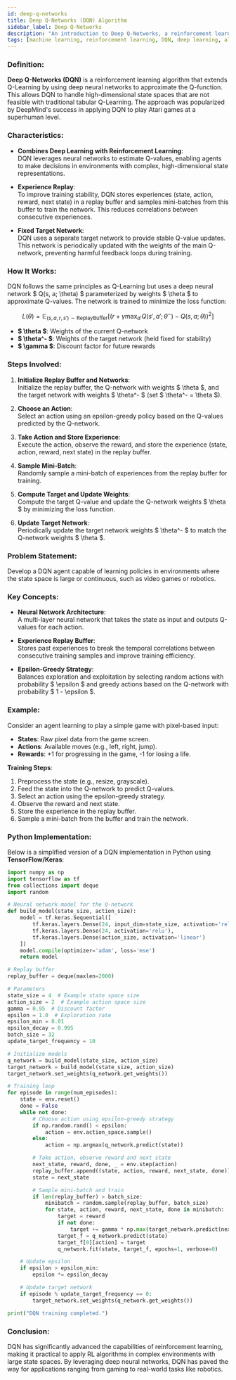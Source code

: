 ```yaml
---
id: deep-q-networks
title: Deep Q-Networks (DQN) Algorithm
sidebar_label: Deep Q-Networks
description: "An introduction to Deep Q-Networks, a reinforcement learning technique that combines Q-Learning with deep neural networks to handle complex, high-dimensional state spaces."
tags: [machine learning, reinforcement learning, DQN, deep learning, algorithms]
---
```


<Ads />

### Definition:
**Deep Q-Networks (DQN)** is a reinforcement learning algorithm that extends Q-Learning by using deep neural networks to approximate the Q-function. This allows DQN to handle high-dimensional state spaces that are not feasible with traditional tabular Q-Learning. The approach was popularized by DeepMind's success in applying DQN to play Atari games at a superhuman level.

### Characteristics:
- **Combines Deep Learning with Reinforcement Learning**:  
  DQN leverages neural networks to estimate Q-values, enabling agents to make decisions in environments with complex, high-dimensional state representations.
  
- **Experience Replay**:  
  To improve training stability, DQN stores experiences (state, action, reward, next state) in a replay buffer and samples mini-batches from this buffer to train the network. This reduces correlations between consecutive experiences.
  
- **Fixed Target Network**:  
  DQN uses a separate target network to provide stable Q-value updates. This network is periodically updated with the weights of the main Q-network, preventing harmful feedback loops during training.

<Ads />

### How It Works:
DQN follows the same principles as Q-Learning but uses a deep neural network $ Q(s, a; \theta) $ parameterized by weights $ \theta $ to approximate Q-values. The network is trained to minimize the loss function:

$$
L(\theta) = \mathbb{E}_{(s, a, r, s') \sim \text{ReplayBuffer}} \left[ \left( r + \gamma \max_{a'} Q(s', a'; \theta^-) - Q(s, a; \theta) \right)^2 \right]
$$

- **$ \theta $**: Weights of the current Q-network
- **$ \theta^- $**: Weights of the target network (held fixed for stability)
- **$ \gamma $**: Discount factor for future rewards

### Steps Involved:
1. **Initialize Replay Buffer and Networks**:  
   Initialize the replay buffer, the Q-network with weights $ \theta $, and the target network with weights $ \theta^- $ (set $ \theta^- = \theta $).

2. **Choose an Action**:  
   Select an action using an epsilon-greedy policy based on the Q-values predicted by the Q-network.

3. **Take Action and Store Experience**:  
   Execute the action, observe the reward, and store the experience (state, action, reward, next state) in the replay buffer.

4. **Sample Mini-Batch**:  
   Randomly sample a mini-batch of experiences from the replay buffer for training.

5. **Compute Target and Update Weights**:  
   Compute the target Q-value and update the Q-network weights $ \theta $ by minimizing the loss function.

6. **Update Target Network**:  
   Periodically update the target network weights $ \theta^- $ to match the Q-network weights $ \theta $.

<Ads />

### Problem Statement:
Develop a DQN agent capable of learning policies in environments where the state space is large or continuous, such as video games or robotics.

### Key Concepts:
- **Neural Network Architecture**:  
  A multi-layer neural network that takes the state as input and outputs Q-values for each action.
  
- **Experience Replay Buffer**:  
  Stores past experiences to break the temporal correlations between consecutive training samples and improve training efficiency.
  
- **Epsilon-Greedy Strategy**:  
  Balances exploration and exploitation by selecting random actions with probability $ \epsilon $ and greedy actions based on the Q-network with probability $ 1 - \epsilon $.

### Example:
Consider an agent learning to play a simple game with pixel-based input:

- **States**: Raw pixel data from the game screen.
- **Actions**: Available moves (e.g., left, right, jump).
- **Rewards**: +1 for progressing in the game, -1 for losing a life.

<Ads />

**Training Steps**:
1. Preprocess the state (e.g., resize, grayscale).
2. Feed the state into the Q-network to predict Q-values.
3. Select an action using the epsilon-greedy strategy.
4. Observe the reward and next state.
5. Store the experience in the replay buffer.
6. Sample a mini-batch from the buffer and train the network.

### Python Implementation:
Below is a simplified version of a DQN implementation in Python using **TensorFlow/Keras**:

```python
import numpy as np
import tensorflow as tf
from collections import deque
import random

# Neural network model for the Q-network
def build_model(state_size, action_size):
    model = tf.keras.Sequential([
        tf.keras.layers.Dense(24, input_dim=state_size, activation='relu'),
        tf.keras.layers.Dense(24, activation='relu'),
        tf.keras.layers.Dense(action_size, activation='linear')
    ])
    model.compile(optimizer='adam', loss='mse')
    return model

# Replay buffer
replay_buffer = deque(maxlen=2000)

# Parameters
state_size = 4  # Example state space size
action_size = 2  # Example action space size
gamma = 0.95  # Discount factor
epsilon = 1.0  # Exploration rate
epsilon_min = 0.01
epsilon_decay = 0.995
batch_size = 32
update_target_frequency = 10

# Initialize models
q_network = build_model(state_size, action_size)
target_network = build_model(state_size, action_size)
target_network.set_weights(q_network.get_weights())

# Training loop
for episode in range(num_episodes):
    state = env.reset()
    done = False
    while not done:
        # Choose action using epsilon-greedy strategy
        if np.random.rand() < epsilon:
            action = env.action_space.sample()
        else:
            action = np.argmax(q_network.predict(state))

        # Take action, observe reward and next state
        next_state, reward, done, _ = env.step(action)
        replay_buffer.append((state, action, reward, next_state, done))
        state = next_state

        # Sample mini-batch and train
        if len(replay_buffer) > batch_size:
            minibatch = random.sample(replay_buffer, batch_size)
            for state, action, reward, next_state, done in minibatch:
                target = reward
                if not done:
                    target += gamma * np.max(target_network.predict(next_state))
                target_f = q_network.predict(state)
                target_f[0][action] = target
                q_network.fit(state, target_f, epochs=1, verbose=0)

    # Update epsilon
    if epsilon > epsilon_min:
        epsilon *= epsilon_decay

    # Update target network
    if episode % update_target_frequency == 0:
        target_network.set_weights(q_network.get_weights())

print("DQN training completed.")
```

### Conclusion:
DQN has significantly advanced the capabilities of reinforcement learning, making it practical to apply RL algorithms in complex environments with large state spaces. By leveraging deep neural networks, DQN has paved the way for applications ranging from gaming to real-world tasks like robotics.
